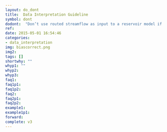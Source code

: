 ```yaml
---
layout: do_dont
title:  Data Interpretation Guideline
symbol: dont
dodont:  "Don’t use routed streamflow as input to a reservoir model if it has been bias-corrected"
ref:  
date: 2015-05-01 16:54:46
categories:
- data_interpretation
img: biascorrect.png
img2: 
tags: []
shortwhy: ""
whyp1: ""
whyp2:
whyp3:
faq1:
faq1p1:
faq1p2:
faq2: 
faq2p1:
faq2p2:
example1:
example1p1:
forward:
complete: v3
---
```

